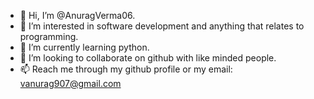 - 👋 Hi, I’m @AnuragVerma06.
- 👀 I’m interested in software development and anything that relates to programming.
- 🌱 I’m currently learning python.
- 💞️ I’m looking to collaborate on github with like minded people.
- 📫 Reach me through my github profile or my email: vanurag907@gmail.com
